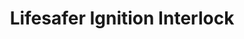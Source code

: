 ---
title: "Lifesafer Ignition Interlock"
url: /wayne/lifesafer-ignition-interlock/
shop: Allgemein
---